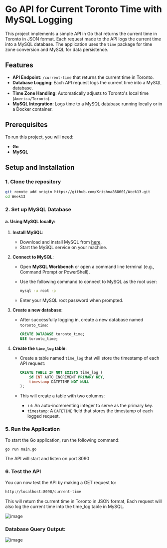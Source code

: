 # Go API for Current Toronto Time with MySQL Logging

This project implements a simple API in Go that returns the current time in Toronto in JSON format. Each request made to the API logs the current time into a MySQL database. The application uses the `time` package for time zone conversion and MySQL for data persistence.

## Features

- **API Endpoint**: `/current-time` that returns the current time in Toronto.
- **Database Logging**: Each API request logs the current time into a MySQL database.
- **Time Zone Handling**: Automatically adjusts to Toronto's local time (`America/Toronto`).
- **MySQL Integration**: Logs time to a MySQL database running locally or in a Docker container.

## Prerequisites

To run this project, you will need:

- **Go** 
- **MySQL** 


## Setup and Installation

### 1. Clone the repository
```bash
git remote add origin https://github.com/Krishna868601/Week13.git
cd Week13
```
### 2. Set up MySQL Database

#### a. Using MySQL locally:

1. **Install MySQL**: 
   - Download and install MySQL from [here](https://dev.mysql.com/doc/refman/8.0/en/installing.html).
   - Start the MySQL service on your machine.

2. **Connect to MySQL**:
   - Open **MySQL Workbench** or open a command line terminal (e.g., Command Prompt or PowerShell).
   - Use the following command to connect to MySQL as the root user:

     ```bash
     mysql -u root -p
     ```

   - Enter your MySQL root password when prompted.

3. **Create a new database**:
   - After successfully logging in, create a new database named `toronto_time`:

     ```sql
     CREATE DATABASE toronto_time;
     USE toronto_time;
     ```

4. **Create the `time_log` table**:
   - Create a table named `time_log` that will store the timestamp of each API request:

     ```sql
     CREATE TABLE IF NOT EXISTS time_log (
         id INT AUTO_INCREMENT PRIMARY KEY,
         timestamp DATETIME NOT NULL
     );
     ```

   - This will create a table with two columns:
     - `id`: An auto-incrementing integer to serve as the primary key.
     - `timestamp`: A `DATETIME` field that stores the timestamp of each logged request.

### 5. Run the Application

To start the Go application, run the following command:

```bash
go run main.go
```
The API will start and listen on port 8090

### 6. Test the API
You can now test the API by making a GET request to:

```bash
http://localhost:8090/current-time
```
This will return the current time in Toronto in JSON format,
Each request will also log the current time into the time_log table in MySQL.

![image](https://github.com/user-attachments/assets/382ee830-6237-4bed-8599-0642f8bb2c3a)

### Database Query Output:
![image](https://github.com/user-attachments/assets/626b360c-589a-4564-a49c-e1fd65c34cbb)

